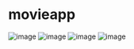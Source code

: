 # movieapp
![image](https://user-images.githubusercontent.com/100318892/213085246-e5862ee7-dcee-4e77-97b3-8e53fb65d8b1.png)
![image](https://user-images.githubusercontent.com/100318892/213085415-9aad5af9-7a70-47e3-8dce-f61fbe47487d.png)
![image](https://user-images.githubusercontent.com/100318892/213085457-b00708b6-dd66-4cad-9441-d40bbed82c25.png)
![image](https://user-images.githubusercontent.com/100318892/213085550-eec9e4f8-62ae-47a9-bbda-80bef18fef80.png)
